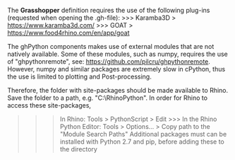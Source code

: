 The **Grasshopper** definition requires the use of the following plug-ins (requested when opening the .gh-file):
      >>> Karamba3D     > https://www.karamba3d.com/
      >>> GOAT          > https://www.food4rhino.com/en/app/goat

The ghPython components makes use of external modules that are not natively available. Some of these modules, such as numpy, requires the use of 
"ghpythonremote", see: https://github.com/pilcru/ghpythonremote. However, numpy and similar packages are extremely slow in cPython, thus the use is limited to plotting and Post-processing. 

Therefore, the folder with site-packages should be 
made available to Rhino. Save the folder to a path, e.g. "C:\RhinoPython". 
In order for Rhino to access these site-packages,
>>> In Rhino: 
      Tools > PythonScript > Edit 
      >>> In the Rhino Python Editor:
            Tools > Options... > Copy path to the "Module Search Paths"
      Additional packages must can be installed with Python 2.7 and pip, before adding these to the directory
